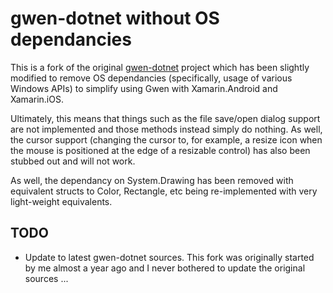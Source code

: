 # gwen-dotnet without OS dependancies

This is a fork of the original [gwen-dotnet](https://code.google.com/p/gwen-dotnet/) project which has been slightly
modified to remove OS dependancies (specifically, usage of various Windows
APIs) to simplify using Gwen with Xamarin.Android and Xamarin.iOS.

Ultimately, this means that things such as the file save/open dialog support
are not implemented and those methods instead simply do nothing. As well,
the cursor support (changing the cursor to, for example, a resize icon when
the mouse is positioned at the edge of a resizable control) has also been
stubbed out and will not work.

As well, the dependancy on System.Drawing has been removed with equivalent
structs to Color, Rectangle, etc being re-implemented with very light-weight
equivalents.

## TODO

* Update to latest gwen-dotnet sources. This fork was originally started by me
almost a year ago and I never bothered to update the original sources ...
